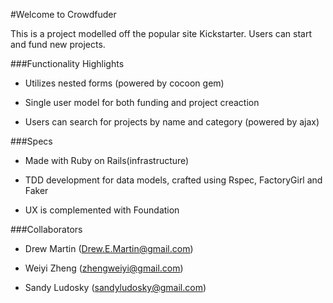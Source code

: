 #Welcome to Crowdfuder

This is a project modelled off the popular site Kickstarter. 
Users can start and fund new projects. 


###Functionality Highlights

* Utilizes nested forms (powered by cocoon gem)

* Single user model for both funding and project creaction

* Users can search for projects by name and category (powered by ajax)

###Specs

* Made with Ruby on Rails(infrastructure) 

* TDD development for data models, crafted using Rspec, FactoryGirl and Faker

* UX is complemented with Foundation 


###Collaborators

* Drew Martin (Drew.E.Martin@gmail.com)

* Weiyi Zheng (zhengweiyi@gmail.com)

* Sandy Ludosky (sandyludosky@gmail.com)

